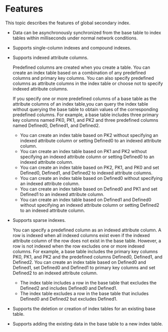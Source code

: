 # Features

This topic describes the features of global secondary index.

-   Data can be asynchronously synchronized from the base table to index tables within milliseconds under normal network conditions.
-   Supports single-column indexes and compound indexes.
-   Supports indexed attribute columns.

    Predefined columns are created when you create a table. You can create an index table based on a combination of any predefined columns and primary key columns. You can also specify predefined columns as attribute columns in the index table or choose not to specify indexed attribute columns.

    If you specify one or more predefined columns of a base table as the attribute columns of an index table,you can query the index table without querying the base table to obtain values of the corresponding predefined columns. For example, a base table includes three primary key columns named PK0, PK1, and PK2 and three predefined columns named Defined0, Defined1, and Defined2.

    -   You can create an index table based on PK2 without specifying an indexed attribute column or setting Defined0 to an indexed attribute column.
    -   You can create an index table based on PK1 and PK2 without specifying an indexed attribute column or setting Defined0 to an indexed attribute column.
    -   You can create an index table based on PK2, PK1, and PK0 and set Defined0, Defined1, and Defined2 to indexed attribute columns.
    -   You can create an index table based on Defined0 without specifying an indexed attribute column.
    -   You can create an index table based on Defined0 and PK1 and set Defined1 to an indexed attribute column.
    -   You can create an index table based on Defined1 and Defined0 without specifying an indexed attribute column or setting Defined2 to an indexed attribute column.
-   Supports sparse indexes.

    You can specify a predefined column as an indexed attribute column. A row is indexed when all indexed columns exist even if the indexed attribute column of the row does not exist in the base table. However, a row is not indexed when the row excludes one or more indexed columns. For example, a base table includes the primary key columns PK0, PK1, and PK2 and the predefined columns Defined0, Defined1, and Defined2. You can create an index table based on Defined0 and Defined1, set Defined0 and Defined1 to primary key columns and set Defined2 to an indexed attribute column.

    -   The index table includes a row in the base table that excludes the Defined2 and includes Defined0 and Defined1.
    -   The index table excludes a row in the base table that includes Defined0 and Defined2 but excludes Defined1.
-   Supports the deletion or creation of index tables for an existing base table.
-   Supports adding the existing data in the base table to a new index table.

